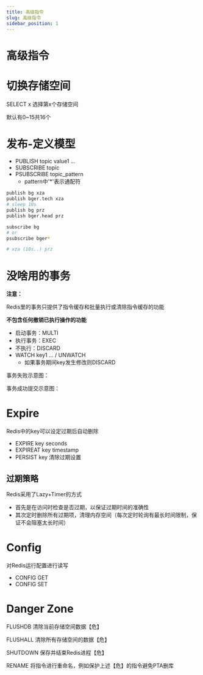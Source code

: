 ```yaml
---
title: 高级指令
slug: 高级指令
sidebar_position: 1
---
```



# 高级指令

# 切换存储空间

SELECT x  选择第x个存储空间

默认有0~15共16个

# 发布-定义模型

- PUBLISH topic value1 ...
- SUBSCRIBE topic
- PSUBSCRIBE topic_pattern
    - pattern中'*'表示通配符

```bash
publish bg xza
publish bger.tech xza
# sleep 10s
publish bg prz
publish bger.head prz
```

```bash
subscribe bg 
# or
psubscribe bger*

# xza (10s..) prz
```

# 没啥用的事务

<b>注意：</b>

Redis里的事务只提供了指令缓存和批量执行或清除指令缓存的功能

<b>不包含任何撤销已执行操作的功能</b>

- 启动事务：MULTI
- 执行事务：EXEC
- 不执行：DISCARD
- WATCH key1 ... / UNWATCH
    - 如果事务期间key发生修改则DISCARD

事务失败示意图：

事务成功提交示意图：

# Expire

Redis中的key可以设定过期后自动删除

- EXPIRE key seconds
- EXPIREAT key timestamp
- PERSIST key 清除过期设置

## 过期策略

Redis采用了Lazy+Timer的方式

- 首先是在访问时检查是否过期，以保证过期时间的准确性
- 其次定时删除所有过期项，清理内存空间（每次定时轮询有最长时间限制，保证不会阻塞太长时间）

# Config

对Redis运行配置进行读写

- CONFIG GET
- CONFIG SET

# Danger Zone

FLUSHDB 清除当前存储空间数据【危】

FLUSHALL 清除所有存储空间的数据【危】

SHUTDOWN 保存并结束Redis进程【危】

RENAME 将指令进行重命名，例如保护上述【危】的指令避免PTA删库

